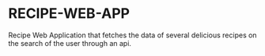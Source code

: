 # RECIPE-WEB-APP
Recipe Web Application that fetches the data of several delicious recipes on the search of the user through an api.

